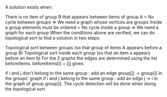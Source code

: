 A solution exists when:

There is no item of group B that appears between items of group A = No cycle between groups => We need a graph whose vertices are groups
Inside a group elements must be ordered = No cycle inside a group => We need a graph for each group
When the conditions above are verified, we can do topological sort to find a solution in two steps:

Topological sort between groups (so that group of items A appears before a group B)
Topological sort inside each group (so that an item a appears before an item b)
For the 2 graphs the edges are determined using the list beforeItems. beforeItems[i] = [j] gives:

if i and j don't belong to the same group : add an edge group[j] -> group[i] in the groups' graph
if i and j belong to the same group : add an edge j -> i in the graph of group group[i].
The cycle detection will be done when doing the topological sort.
